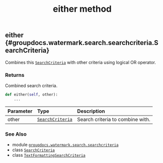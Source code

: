 ﻿---
title: either method
second_title: GroupDocs.Watermark for Python via .NET API References
description: 
type: docs
url: /python-net/groupdocs.watermark.search.searchcriteria/textformattingsearchcriteria/either/
is_root: false
weight: 30
---

## either {#groupdocs.watermark.search.searchcriteria.SearchCriteria}

Combines this [`SearchCriteria`](/watermark/python-net/groupdocs.watermark.search.searchcriteria/searchcriteria) with other criteria using logical OR operator.


### Returns 


Combined search criteria.


```python
def either(self, other):
    ...
```


| Parameter | Type | Description |
| :- | :- | :- |
| other | [`SearchCriteria`](/watermark/python-net/groupdocs.watermark.search.searchcriteria/searchcriteria) | Search criteria to combine with. |



### See Also
* module [`groupdocs.watermark.search.searchcriteria`](../../)
* class [`SearchCriteria`](/watermark/python-net/groupdocs.watermark.search.searchcriteria/searchcriteria)
* class [`TextFormattingSearchCriteria`](/watermark/python-net/groupdocs.watermark.search.searchcriteria/textformattingsearchcriteria)

